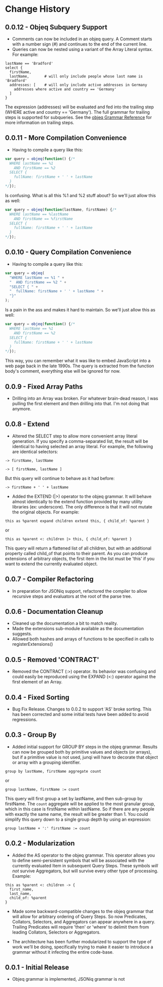 # Change History

## 0.0.12 - Objeq Subquery Support
* Comments can now be included in an objeq query.  A Comment starts with a number sign (#) and continues to the end of the current line.
* Queries can now be nested using a variant of the Array Literal syntax.  For example:

```
lastName == 'Bradford'
select {
  firstName,
  lastName,       # will only include people whose last name is 'Bradford'
  addresses: [    # will only include active addresses in Germany
    addresses where active and country == 'Germany'
  ]
}
```

The expression (addresses) will be evaluated and fed into the trailing step (WHERE active and country == 'Germany').  The full grammar for trailing steps is supported for subqueries.  See the [objeq Grammar Reference](Objeq-Reference.md) for more information on trailing steps.

## 0.0.11 - More Compilation Convenience
* Having to compile a query like this:

```javascript
var query = objeq(function() {/*
  WHERE lastName == %1
    AND firstName == %2
  SELECT {
    fullName: firstName + ' ' + lastName
  }
*/});
```

Is confusing.  What is all this %1 and %2 stuff about?  So we'll just allow this as well:

```javascript
var query = objeq(function(lastName, firstName) {/*
  WHERE lastName == %lastName
    AND firstName == %firstName
  SELECT {
    fullName: firstName + ' ' + lastName
  }
*/});
```

## 0.0.10 - Query Compilation Convenience
* Having to compile a query like this:

```javascript
var query = objeq(
  "WHERE lastName == %1 " +
  "  AND firstName == %2 " +
  "SELECT { " +
  "  fullName: firstName + ' ' + lastName " +
  "}"
);
```

Is a pain in the ass and makes it hard to maintain.  So we'll just allow this as well:

```javascript
var query = objeq(function() {/*
  WHERE lastName == %1
    AND firstName == %2
  SELECT {
    fullName: firstName + ' ' + lastName
  }
*/});
```

This way, you can remember what it was like to embed JavaScript into a web page back in the late 1990s.  The query is extracted from the function body's comment, everything else will be ignored for now.

## 0.0.9 - Fixed Array Paths
* Drilling into an Array was broken.  For whatever brain-dead reason, I was pulling the first element and then drilling into that.   I'm not doing that anymore.

## 0.0.8 - Extend
* Altered the SELECT step to allow more convenient array literal generation.  If you specify a comma-separated list, the result will be identical to having selected an array literal.  For example, the following are identical selectors:

```
-> firstName, lastName

-> [ firstName, lastName ]
```

But this query will continue to behave as it had before:

```
-> firstName + ' ' + lastName
```

* Added the EXTEND (|>) operator to the objeq grammar.  It will behave almost identically to the extend function provided by many utility libraries (ex: underscore).  The only difference is that it will not mutate the original objects.  For example:

```
this as %parent expand children extend this, { child_of: %parent }
```

or

```
this as %parent <: children |> this, { child_of: %parent }
```

This query will return a flattened list of all children, but with an additional property called child_of that points to their parent.  As you can produce extensions of arbitrary objects, the first item in the list must be 'this' if you want to extend the currently evaluated object.

## 0.0.7 - Compiler Refactoring
* In preparation for JSONiq support, refactored the compiler to allow recursive steps and evaluators at the root of the parse tree.

## 0.0.6 - Documentation Cleanup
* Cleaned up the documentation a bit to match reality.
* Made the extensions sub-module available as the documentation suggests.
* Allowed both hashes and arrays of functions to be specified in calls to registerExtensions()

## 0.0.5 - Removed 'CONTRACT'
* Removed the CONTRACT (:>) operator.  Its behavior was confusing and could easily be reproduced using the EXPAND (<:) operator against the first element of an Array.

## 0.0.4 - Fixed Sorting
* Bug Fix Release.  Changes to 0.0.2 to support 'AS' broke sorting.  This has been corrected and some initial tests have been added to avoid regressions.

## 0.0.3 - Group By
* Added initial support for GROUP BY steps in the objeq grammar.  Results can now be grouped both by primitive values and objects (or arrays), but if a primitive value is not used, junqi will have to decorate that object or array with a grouping identifier.

```
group by lastName, firstName aggregate count
```

or

```
group lastName, firstName := count
```

This query will first group a set by lastName, and then sub-group by firstName.  The `count` aggregate will be applied to the most granular group, which in this case is firstName within lastName.  So if there are any people with exactly the same name, the result will be greater than 1.  You could simplify this query down to a single group depth by using an expression:

```
group lastName + ':' firstName := count
```

## 0.0.2 - Modularization
* Added the AS operator to the objeq grammar.  This operator allows you to define semi-persistent symbols that will be associated with the currently evaluated Item in subsequent Query Steps.  These symbols *will not* survive Aggregators, but will survive every other type of processing.  Example:

```
this as %parent <: children -> {
  first_name,
  last_name,
  child_of: %parent
}
```

* Made some backward-compatible changes to the objeq grammar that will allow for arbitrary ordering of Query Steps.  So now Predicates, Collators, Selectors, and Aggregators can appear anywhere in a query.  Trailing Predicates will require 'then' or 'where' to delimit them from leading Collators, Selectors or Aggregators.

* The architecture has been further modularized to support the type of work we'll be doing, specifically trying to make it easier to introduce a grammar without it infecting the entire code-base.

## 0.0.1 - Initial Release
* Objeq grammar is implemented, JSONiq grammar is not
